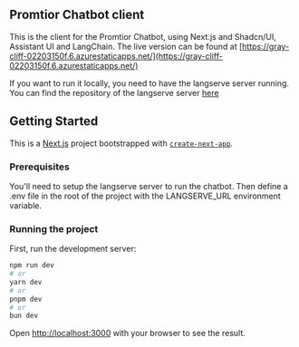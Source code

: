 ## Promtior Chatbot client
This is the client for the Promtior Chatbot, using Next.js and Shadcn/UI, Assistant UI and LangChain. 
The live version can be found at [https://gray-cliff-02203150f.6.azurestaticapps.net/](https://gray-cliff-02203150f.6.azurestaticapps.net/)


If you want to run it locally, you need to have the langserve server running. 
You can find the repository of the langserve server [here](https://github.com/TomasVilalta/promtior-challenge)


## Getting Started
This is a [Next.js](https://nextjs.org) project bootstrapped with [`create-next-app`](https://nextjs.org/docs/app/api-reference/cli/create-next-app).

### Prerequisites
You'll need to setup the langserve server to run the chatbot. 
Then define a .env file in the root of the project with the LANGSERVE_URL environment variable.

### Running the project
First, run the development server:

```bash
npm run dev
# or
yarn dev
# or
pnpm dev
# or
bun dev
```

Open [http://localhost:3000](http://localhost:3000) with your browser to see the result.

